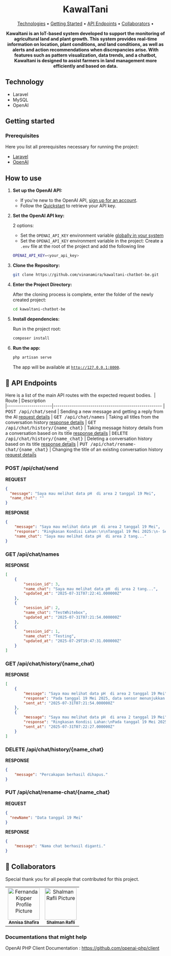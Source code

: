 <h1 align="center" style="font-weight: bold;">KawalTani</h1>

<p align="center">
 <a href="#tech">Technologies</a> • 
 <a href="#started">Getting Started</a> • 
  <a href="#routes">API Endpoints</a> •
 <a href="#colab">Collaborators</a> •
</p>

<p align="center">
    <b>Kawaltani is an IoT-based system developed to support the monitoring of agricultural land and plant growth. This system provides real-time information on location, plant conditions, and land conditions, as well as alerts and action recommendations when discrepancies arise. With features such as pattern visualization, data trends, and a chatbot, Kawaltani is designed to assist farmers in land management more efficiently and based on data. </b>
</p>

<h2 id="technologies">Technology</h2>

- Laravel
- MySQL
- OpenAI

<h2 id="started">Getting started</h2>

<h3>Prerequisites</h3>

Here you list all prerequisites necessary for running the project:

- [Laravel](https://laravel.com/docs/11.x/)
- [OpenAI](https://platform.openai.com/docs/overview)

## How to use

1. **Set up the OpenAI API:**

   - If you're new to the OpenAI API, [sign up for an account](https://platform.openai.com/signup).
   - Follow the [Quickstart](https://platform.openai.com/docs/quickstart) to retrieve your API key.

2. **Set the OpenAI API key:**

   2 options:

   - Set the `OPENAI_API_KEY` environment variable [globally in your system](https://platform.openai.com/docs/libraries#create-and-export-an-api-key)
   - Set the `OPENAI_API_KEY` environment variable in the project: Create a `.env` file at the root of the project and add the following line

    ```bash
   OPENAI_API_KEY=<your_api_key>
   ```

4. **Clone the Repository:**

   ```bash
   git clone https://github.com/vinanamira/kawaltani-chatbot-be.git
   ```
   
5. **Enter the Project Directory:**

   After the cloning process is complete, enter the folder of the newly created project:

   ```bash
   cd kawaltani-chatbot-be
   ```

6. **Install dependencies:**

   Run in the project root:

   ```bash
   composer install
   ```

7. **Run the app:**

   ```bash
   php artisan serve
   ```

   The app will be available at [`http://127.0.0.1:8000`](http://127.0.0.1:8000).

<h2 id="routes">📍 API Endpoints</h2>

Here is a list of the main API routes with the expected request bodies.
​
| Route               | Description                                          
|----------------------|-----------------------------------------------------
| <kbd>POST /api/chat/send</kbd>     | Sending a new message and getting a reply from the AI [request details](#post-send-detail)
| <kbd>GET /api/chat/names</kbd>     | Taking all titles from the conversation history [response details](#get-all-chat-detail)
| <kbd>GET /api/chat/history/{name_chat}</kbd>     | Taking message history details from a conversation based on its title [response details](#get-chat-detail)
| <kbd>DELETE /api/chat/history/{name_chat}</kbd>     | Deleting a conversation history based on its title [response details](#delete-chat-detail)
| <kbd>PUT /api/chat/rename-chat/{name_chat}</kbd>     | Changing the title of an existing conversation history [request details](#rename-chat-detail)

<h3 id="post-send-detail">POST /api/chat/send</h3>

**REQUEST**
```json
{
  "message": "Saya mau melihat data pH  di area 2 tanggal 19 Mei",
  "name_chat": ""
}
```

**RESPONSE**
```json
{
    "message": "Saya mau melihat data pH  di area 2 tanggal 19 Mei",
    "response": "Ringkasan Kondisi Lahan:\n\nTanggal 19 Mei 2025:\n- Sensor pH Area 2: Terdapat lonjakan pH hingga mencapai angka 9. Kemungkinan area lahan di sekitar sensor tersebut saat ini sedang menjadi sangat basa. Disarankan untuk dilakukan pengecekan lebih lanjut terkait penyebab dan tindakan rektifkasinya.",
    "name_chat": "Saya mau melihat data pH  di area 2 tang..."
}
```
<h3 id="get-all-chat-detail">GET /api/chat/names</h3>

**RESPONSE**
```json
[
    {
        "session_id": 3,
        "name_chat": "Saya mau melihat data pH  di area 2 tang...",
        "updated_at": "2025-07-31T07:22:41.000000Z"
    },
    {
        "session_id": 2,
        "name_chat": "TestWhitebox",
        "updated_at": "2025-07-31T07:21:54.000000Z"
    },
    {
        "session_id": 1,
        "name_chat": "Testing",
        "updated_at": "2025-07-29T19:47:31.000000Z"
    }
]
```

<h3 id="get-chat-detail">GET /api/chat/history/{name_chat}</h3>

**RESPONSE**
```json
[
    {
        "message": "Saya mau melihat data pH  di area 2 tanggal 19 Mei",
        "response": "Pada tanggal 19 Mei 2025, data sensor menunjukkan kondisi lahan sebagai berikut: PH pada area 2 mencapai angka 9. Temuan ini mengindikasikan tingkat keasaman yang relatif tinggi, yang sebaiknya dijaga agar tidak terus meningkat dan berdampak buruk pada ketersediaan hara bagi tanaman.",
        "sent_at": "2025-07-31T07:21:54.000000Z"
    },
    {
        "message": "Saya mau melihat data pH  di area 2 tanggal 19 Mei",
        "response": "Ringkasan Kondisi Lahan:\nPada tanggal 19 Mei 2025, di area 2, nilai pH mencapai tingkat tertinggi dengan angka 9. Data ini menandakan kondisi lahan sedikit basa pada area tersebut. Informasi ini penting untuk pemantauan kesehatan dan kebutuhan perawatan tanaman, terutama tanaman tertentu yang peka terhadap keasaman tanah.",
        "sent_at": "2025-07-31T07:22:27.000000Z"
    }
]
```

<h3 id="delete-chat-detail">DELETE /api/chat/history/{name_chat}</h3>

**RESPONSE**
```json
{
    "message": "Percakapan berhasil dihapus."
}
```

<h3 id="#rename-chat-detail">PUT /api/chat/rename-chat/{name_chat}</h3>

**REQUEST**
```json
{
  "newName": "Data tanggal 19 Mei"
}
```

**RESPONSE**
```json
{
    "message": "Nama chat berhasil diganti."
}
```


<h2 id="colab">🤝 Collaborators</h2>

Special thank you for all people that contributed for this project.

<table>
  <tr>
    <td align="center">
      <a href="https://github.com/annisasha">
        <img src="https://avatars.githubusercontent.com/u/152659249?v=4" width="100px;" alt="Fernanda Kipper Profile Picture"/><br>
        <sub>
          <b>Annisa Shafira</b>
        </sub>
      </a>
    </td>
    <td align="center">
      <a href="https://github.com/shalmanrafli30">
        <img src="https://avatars.githubusercontent.com/u/151373806?v=4" width="100px;" alt="Shalman Rafli Picture"/><br>
        <sub>
          <b>Shalman Rafli</b>
        </sub>
      </a>
    </td>
</table>


<h3>Documentations that might help</h3>

OpenAI PHP Client Documentation : https://github.com/openai-php/client
